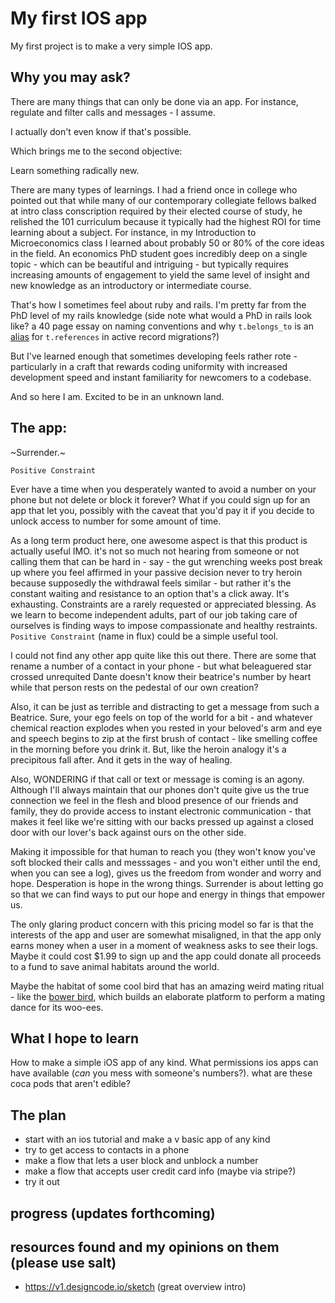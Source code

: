 # My first IOS app

My first project is to make a very simple IOS app.

## Why you may ask?

There are many things that can only be done via an app. For instance, regulate and filter calls and messages - I assume.

I actually don't even know if that's possible.

Which brings me to the second objective:

Learn something radically new.

There are many types of learnings. I had a friend once in college who pointed out that while many of our contemporary collegiate fellows balked at intro class
conscription required by their elected course of study, he relished the 101 curriculum because it typically had the highest ROI for time learning about a subject.
For instance, in my Introduction to Microeconomics class I learned about probably 50 or 80% of the core ideas in the field. An economics PhD student goes incredibly deep on a single
topic - which can be beautiful and intriguing - but typically requires increasing amounts of engagement to yield the same level of insight and new knowledge as an introductory or intermediate course.

That's how I sometimes feel about ruby and rails. I'm pretty far from the PhD level of my rails knowledge (side note what would a PhD in rails look like? a 40 page essay
on naming conventions and why `t.belongs_to` is an [alias] for `t.references` in active record migrations?)

But I've learned enough that sometimes developing feels rather rote - particularly in a craft that rewards coding uniformity with increased development speed and
instant familiarity for newcomers to a codebase.

And so here I am. Excited to be in an unknown land.

## The app:

~Surrender.~

`Positive Constraint`

Ever have a time when you desperately wanted to avoid a number on your phone but not delete or block it forever? What if you could sign up for an app that let you, possibly
with the caveat that you'd pay it if you decide to unlock access to number for some amount of time.

As a long term product here, one awesome aspect is that this product is actually useful IMO. it's not so much not hearing from someone or not calling them that can be hard in - say -
the gut wrenching weeks post break up where you feel affirmed in your passive decision never to try heroin because supposedly the withdrawal feels similar - but rather it's the constant waiting and resistance to an option that's a click away. It's exhausting. Constraints are a rarely requested or appreciated blessing. As we learn to become independent adults, part of our job taking care of ourselves is finding ways to impose compassionate and healthy restraints. `Positive Constraint` (name in flux) could be a simple useful tool.

I could not find any other app quite like this out there. There are some that rename a number of a contact in your phone - but what beleaguered star crossed unrequited Dante doesn't
know their beatrice's number by heart while that person rests on the pedestal of our own creation?

Also, it can be just as terrible and distracting to get a message from such a Beatrice. Sure, your ego feels on top of the world for a bit - and whatever chemical reaction explodes when you rested in your beloved's arm and eye and speech begins to zip at the first brush of contact - like smelling coffee in the morning before you drink it. But, like the heroin analogy it's a precipitous fall after. And it gets in the way of healing.

Also, WONDERING if that call or text or message is coming is an agony. Although I'll always maintain that our phones don't quite give us the true connection we feel in the flesh and blood presence of our friends and family, they do provide access to instant electronic communication - that makes it feel like we're sitting with our backs pressed up against a closed door with our lover's back against ours on the other side.

Making it impossible for that human to reach you (they won't know you've soft blocked their calls and messsages - and you won't either until the end, when you can see a log),
gives us the freedom from wonder and worry and hope. Desperation is hope in the wrong things. Surrender is about letting go so that we can find ways to put our hope and energy in things that empower us.

The only glaring product concern with this pricing model so far is that the interests of the app and user are somewhat misaligned, in that the app only earns money when a user in a moment of weakness asks to see their logs. Maybe it could cost $1.99 to sign up and the app could donate all proceeds to a fund to save animal habitats around the world.

Maybe the habitat of some cool bird that has an amazing weird mating ritual - like the [bower bird], which builds an elaborate platform to perform a mating dance for its woo-ees.

## What I hope to learn

How to make a simple iOS app of any kind. What permissions ios apps can have available (_can_ you mess with someone's numbers?). what are these coca pods that aren't edible?


## The plan

- start with an ios tutorial and make a v basic app of any kind
- try to get access to contacts in a phone
- make a flow that lets a user block and unblock a number
- make a flow that accepts user credit card info (maybe via stripe?)
- try it out

## progress (updates forthcoming)

## resources found and my opinions on them (please use salt)

- https://v1.designcode.io/sketch (great overview intro)

[bower bird]: http://www.viralforest.com/bower-bird/
[alias]: https://github.com/rails/rails/blob/88aa2efd692619e87eee88dfc48d608bea9bcdb4/activerecord/lib/active_record/connection_adapters/abstract/schema_definitions.rb#L429
